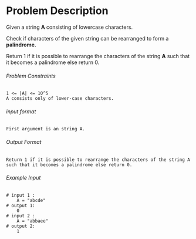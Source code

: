 # Problem Description

Given a string **A** consisting of lowercase characters.

Check if characters of the given string can be rearranged to form a **palindrome.**

Return 1 if it is possible to rearrange the characters of the string **A** such that it becomes a palindrome else return 0.

###### Problem Constraints

```
1 <= |A| <= 10^5
A consists only of lower-case characters.
```

###### input format

``` 
First argument is an string A.
```

###### Output Format

```
Return 1 if it is possible to rearrange the characters of the string A such that it becomes a palindrome else return 0.
```

###### Example Input

```
# input 1 : 
    A = "abcde"
# output 1: 
    0
# input 2 : 
    A = "abbaee"
# output 2: 
    1
```
